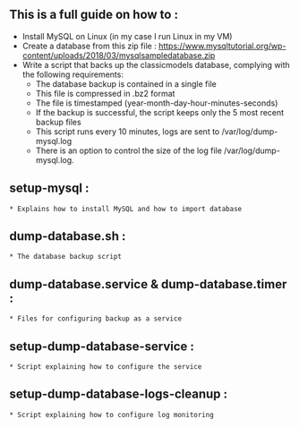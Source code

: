 
## This is a full guide on how to :

 - Install MySQL on Linux (in my case I run Linux in my VM)
 - Create a database from this zip file : https://www.mysqltutorial.org/wp-content/uploads/2018/03/mysqlsampledatabase.zip
 - Write a script that backs up the classicmodels database, complying with the following requirements:
    * The database backup is contained in a single file
    * This file is compressed in .bz2 format
    * The file is timestamped (year-month-day-hour-minutes-seconds)
    * If the backup is successful, the script keeps only the 5 most recent backup files
    * This script runs every 10 minutes, logs are sent to /var/log/dump-mysql.log
    * There is an option to control the size of the log file /var/log/dump-mysql.log.


 ## setup-mysql :
    * Explains how to install MySQL and how to import database

 ## dump-database.sh :
    * The database backup script

 ## dump-database.service & dump-database.timer : 
    * Files for configuring backup as a service

 ## setup-dump-database-service : 
    * Script explaining how to configure the service

 ## setup-dump-database-logs-cleanup :
    * Script explaining how to configure log monitoring
